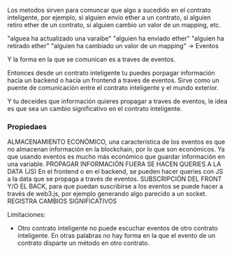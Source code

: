 Los metodos sirven para comuncar que algo a sucedido en el contrato inteligente, por ejemplo, si alguien envio ether a un contrato, si alguien retiro ether de un contrato, si alguien cambio un valor de un mapping, etc.

"alguea ha actualizado una varaibe"
"alguien ha enviado ether"
"alguien ha retirado ether"
"alguien ha cambiado un valor de un mapping"
-> Eventos

Y la forma en la que se comunican es a traves de eventos.

Entonces desde un contrato inteligente tu puedes porpagar información hacia un backend o hacia un frontend a traves de eventos. Sirve como un puente de comunicación entre el contrato inteligente y el mundo exterior.

Y tu deceides que información quieres propagar a traves de eventos, le idea es que sea un cambio significativo en el contrato inteligente.

### Propiedaes
ALMACENAMIENTO ECONÓMICO, una característica de los eventos es que no almacenan información en la blockchain, por lo que son económicos. Ya que usando eventos es mucho más económico que guardar información en una variable.
PROPAGAR INFORMACIÓN FUERA
SE HACEN QUERIES A LA DATA (JS) En el frontend o en el backend, se pueden hacer queries con JS a la data que se propaga a través de eventos.
SUBSCRIPCIÓN DEL FRONT Y/O EL BACK, para que puedan suscribirse a los eventos se puede hacer a través de web3.js, por ejemplo generando algo parecido a un socket.
REGISTRA CAMBIOS SIGNIFICATIVOS

Limitaciones:
- Otro contrato inteligente no puede escuchar eventos de otro contrato inteligente. En otras palabras no hay forma en la que el evento de un contrato disparte un método en otro contrato.